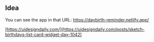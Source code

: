 ## Idea

You can see the app in that URL: https://daybirth-reminder.netlify.app/

[https://uidesigndaily.com/](https://uidesigndaily.com/posts/sketch-birthdays-list-card-widget-day-1042)
